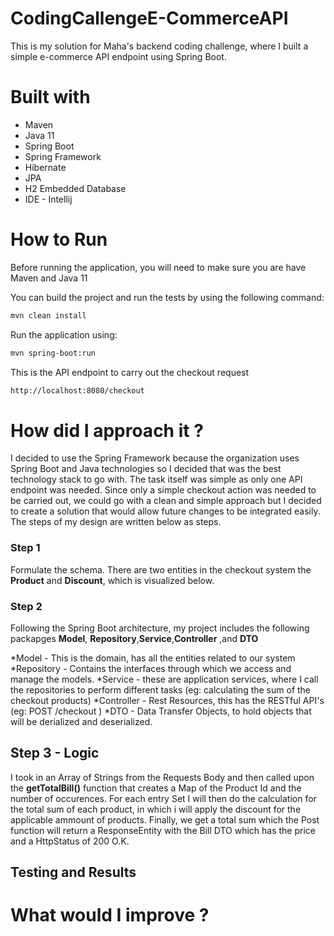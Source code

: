 # CodingCallengeE-CommerceAPI
This is my solution for Maha's backend coding challenge, where I built a simple e-commerce API endpoint using Spring Boot.

# Built with
* Maven
* Java 11
* Spring Boot
* Spring Framework
* Hibernate
* JPA
* H2 Embedded Database
* IDE - Intellij

# How to Run
Before running the application, you will need to make sure you are have Maven and Java 11

You can build the project and run the tests by using the following command:
```bash
mvn clean install 
```

Run the application using:
```bash 
mvn spring-boot:run 
```

This is the API endpoint to carry out the checkout request
```bash
http://localhost:8080/checkout
```

# How did I approach it ?
I decided to use the Spring Framework because the organization uses Spring Boot and Java technologies so I decided that was the best technology stack to go with. The task itself was simple as only one API endpoint was needed. Since only a simple checkout action was needed to be carried out, we could go with a clean and simple approach but I decided to create a solution that would allow future changes to be integrated easily. The steps of my design are written below as steps.

### Step 1 
Formulate the schema. There are two entities in the checkout system the **Product** and **Discount**, which is visualized below.

### Step 2
Following the Spring Boot architecture, my project includes the following packapges **Model**, **Repository**,**Service**,**Controller** ,and **DTO**

*Model - This is the domain, has all the entities related to our system
*Repository - Contains the interfaces through which we access and manage the models.
*Service - these are application services, where I call the repositories to perform different tasks (eg: calculating the sum of the checkout products)
*Controller - Rest Resources, this has the RESTful API's (eg: POST /checkout )
*DTO - Data Transfer Objects, to hold objects that will be derialized and deserialized.

## Step 3 - Logic
I took in an Array of Strings from the Requests Body and then called upon the **getTotalBill()** function that creates a Map of the Product Id and the number of occurences. For each entry Set I will then do the calculation for the total sum of each product, in which i will apply the discount for the applicable ammount of products. Finally, we get a total sum which the Post function will return a ResponseEntity with the Bill DTO which has the price and a HttpStatus of 200 O.K.

## Testing and Results

# What would I improve ?
